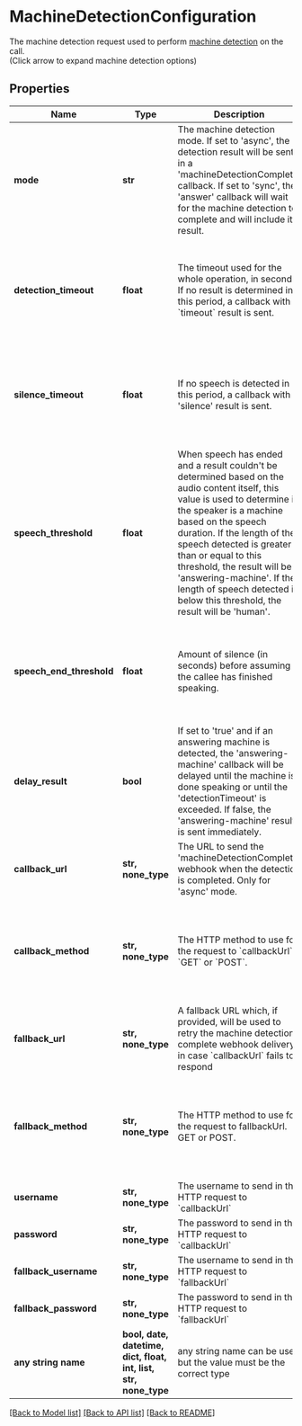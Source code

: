 # MachineDetectionConfiguration

The machine detection request used to perform <a href='/docs/voice/guides/machineDetection'>machine detection</a> on the call.<br>(Click arrow to expand machine detection options)

## Properties
Name | Type | Description | Notes
------------ | ------------- | ------------- | -------------
**mode** | **str** | The machine detection mode. If set to &#39;async&#39;, the detection result will be sent in a &#39;machineDetectionComplete&#39; callback. If set to &#39;sync&#39;, the &#39;answer&#39; callback will wait for the machine detection to complete and will include its result. | [optional]  if omitted the server will use the default value of "async"
**detection_timeout** | **float** | The timeout used for the whole operation, in seconds. If no result is determined in this period, a callback with a &#x60;timeout&#x60; result is sent. | [optional]  if omitted the server will use the default value of 15
**silence_timeout** | **float** | If no speech is detected in this period, a callback with a &#39;silence&#39; result is sent. | [optional]  if omitted the server will use the default value of 10
**speech_threshold** | **float** | When speech has ended and a result couldn&#39;t be determined based on the audio content itself, this value is used to determine if the speaker is a machine based on the speech duration. If the length of the speech detected is greater than or equal to this threshold, the result will be &#39;answering-machine&#39;. If the length of speech detected is below this threshold, the result will be &#39;human&#39;. | [optional]  if omitted the server will use the default value of 10
**speech_end_threshold** | **float** | Amount of silence (in seconds) before assuming the callee has finished speaking. | [optional]  if omitted the server will use the default value of 5
**delay_result** | **bool** | If set to &#39;true&#39; and if an answering machine is detected, the &#39;answering-machine&#39; callback will be delayed until the machine is done speaking or until the &#39;detectionTimeout&#39; is exceeded. If false, the &#39;answering-machine&#39; result is sent immediately. | [optional]  if omitted the server will use the default value of False
**callback_url** | **str, none_type** | The URL to send the &#39;machineDetectionComplete&#39; webhook when the detection is completed. Only for &#39;async&#39; mode. | [optional] 
**callback_method** | **str, none_type** | The HTTP method to use for the request to &#x60;callbackUrl&#x60;. &#x60;GET&#x60; or &#x60;POST&#x60;. | [optional]  if omitted the server will use the default value of "POST"
**fallback_url** | **str, none_type** | A fallback URL which, if provided, will be used to retry the machine detection complete webhook delivery in case &#x60;callbackUrl&#x60; fails to respond | [optional] 
**fallback_method** | **str, none_type** | The HTTP method to use for the request to fallbackUrl. GET or POST. | [optional]  if omitted the server will use the default value of "POST"
**username** | **str, none_type** | The username to send in the HTTP request to &#x60;callbackUrl&#x60; | [optional] 
**password** | **str, none_type** | The password to send in the HTTP request to &#x60;callbackUrl&#x60; | [optional] 
**fallback_username** | **str, none_type** | The username to send in the HTTP request to &#x60;fallbackUrl&#x60; | [optional] 
**fallback_password** | **str, none_type** | The password to send in the HTTP request to &#x60;fallbackUrl&#x60; | [optional] 
**any string name** | **bool, date, datetime, dict, float, int, list, str, none_type** | any string name can be used but the value must be the correct type | [optional]

[[Back to Model list]](../README.md#documentation-for-models) [[Back to API list]](../README.md#documentation-for-api-endpoints) [[Back to README]](../README.md)


